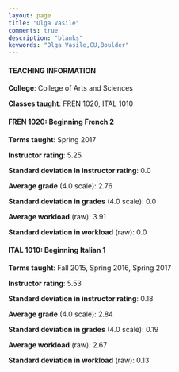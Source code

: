 ```yaml
---
layout: page
title: "Olga Vasile" 
comments: true
description: "blanks"
keywords: "Olga Vasile,CU,Boulder"
---
```

<head>
<script src="https://ajax.googleapis.com/ajax/libs/jquery/2.1.3/jquery.min.js"></script>
<script src="https://dl.dropboxusercontent.com/s/pc42nxpaw1ea4o9/highcharts.js?dl=0"></script>
<!-- <script src="../assets/js/highcharts.js"></script> -->
<style type="text/css">@font-face {
	font-family: "Bebas Neue";
	src: url(https://www.filehosting.org/file/details/544349/BebasNeue Regular.otf) format("opentype");
	}
	h1.Bebas { 
		font-family: "Bebas Neue", Verdana, Tahoma;
	}
</style>
</head>
	   
#### TEACHING INFORMATION

**College**: College of Arts and Sciences

**Classes taught**: FREN 1020, ITAL 1010

#### FREN 1020: Beginning French 2

**Terms taught**: Spring 2017

**Instructor rating**: 5.25

**Standard deviation in instructor rating**: 0.0

**Average grade** (4.0 scale): 2.76

**Standard deviation in grades** (4.0 scale): 0.0

**Average workload** (raw): 3.91

**Standard deviation in workload** (raw): 0.0

#### ITAL 1010: Beginning Italian 1

**Terms taught**: Fall 2015, Spring 2016, Spring 2017

**Instructor rating**: 5.53

**Standard deviation in instructor rating**: 0.18

**Average grade** (4.0 scale): 2.84

**Standard deviation in grades** (4.0 scale): 0.19

**Average workload** (raw): 2.67

**Standard deviation in workload** (raw): 0.13

